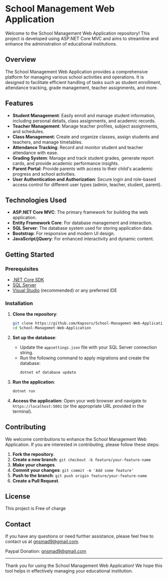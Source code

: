 # School Management Web Application

Welcome to the School Management Web Application repository! This project is developed using ASP.NET Core MVC and aims to streamline and enhance the administration of educational institutions.

## Overview

The School Management Web Application provides a comprehensive platform for managing various school activities and operations. It is designed to facilitate efficient handling of tasks such as student enrollment, attendance tracking, grade management, teacher assignments, and more.

## Features

- **Student Management**: Easily enroll and manage student information, including personal details, class assignments, and academic records.
- **Teacher Management**: Manage teacher profiles, subject assignments, and schedules.
- **Class Management**: Create and organize classes, assign students and teachers, and manage timetables.
- **Attendance Tracking**: Record and monitor student and teacher attendance with ease.
- **Grading System**: Manage and track student grades, generate report cards, and provide academic performance insights.
- **Parent Portal**: Provide parents with access to their child's academic progress and school activities.
- **User Authentication and Authorization**: Secure login and role-based access control for different user types (admin, teacher, student, parent).

## Technologies Used

- **ASP.NET Core MVC**: The primary framework for building the web application.
- **Entity Framework Core**: For database management and interaction.
- **SQL Server**: The database system used for storing application data.
- **Bootstrap**: For responsive and modern UI design.
- **JavaScript/jQuery**: For enhanced interactivity and dynamic content.

## Getting Started

### Prerequisites

- [.NET Core SDK](https://dotnet.microsoft.com/download)
- [SQL Server](https://www.microsoft.com/en-us/sql-server/sql-server-downloads)
- [Visual Studio](https://visualstudio.microsoft.com/) (recommended) or any preferred IDE

### Installation

1. **Clone the repository**:
   ```bash
   git clone https://github.com/Kapsoru/School-Managemet-Web-Application.git
   cd School-Managemet-Web-Application
   ```

2. **Set up the database**:
   - Update the `appsettings.json` file with your SQL Server connection string.
   - Run the following command to apply migrations and create the database:
     ```bash
     dotnet ef database update
     ```

3. **Run the application**:
   ```bash
   dotnet run
   ```

4. **Access the application**:
   Open your web browser and navigate to `https://localhost:5001` (or the appropriate URL provided in the terminal).

## Contributing

We welcome contributions to enhance the School Management Web Application. If you are interested in contributing, please follow these steps:

1. **Fork the repository**.
2. **Create a new branch**: `git checkout -b feature/your-feature-name`
3. **Make your changes**.
4. **Commit your changes**: `git commit -m 'Add some feature'`
5. **Push to the branch**: `git push origin feature/your-feature-name`
6. **Create a Pull Request**.

## License

This project is Free of charge

## Contact

If you have any questions or need further assistance, please feel free to contact us at [gnsmad9@gmail.com](mailto:gnsmad9@gmail.com).

Paypal Donation: gnsmad9@gmail.com

---

Thank you for using the School Management Web Application! We hope this tool helps in effectively managing your educational institution.
